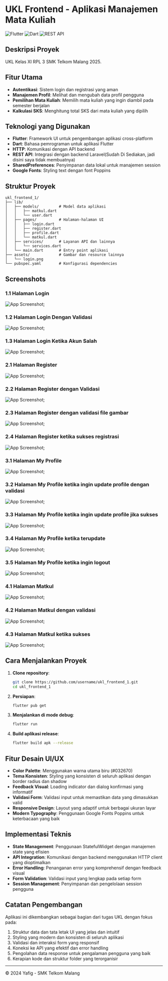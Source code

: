 # UKL Frontend - Aplikasi Manajemen Mata Kuliah

![Flutter](https://img.shields.io/badge/Flutter-%2302569B.svg?style=for-the-badge&logo=Flutter&logoColor=white)
![Dart](https://img.shields.io/badge/dart-%230175C2.svg?style=for-the-badge&logo=dart&logoColor=white)
![REST API](https://img.shields.io/badge/REST%20API-005571?style=for-the-badge&logo=rest&logoColor=white)

## Deskripsi Proyek

UKL Kelas XI RPL 3 SMK Telkom Malang 2025.

## Fitur Utama

- **Autentikasi**: Sistem login dan registrasi yang aman
- **Manajemen Profil**: Melihat dan mengubah data profil pengguna
- **Pemilihan Mata Kuliah**: Memilih mata kuliah yang ingin diambil pada semester berjalan
- **Kalkulasi SKS**: Menghitung total SKS dari mata kuliah yang dipilih

## Teknologi yang Digunakan

- **Flutter**: Framework UI untuk pengembangan aplikasi cross-platform
- **Dart**: Bahasa pemrograman untuk aplikasi Flutter
- **HTTP**: Komunikasi dengan API backend
- **REST API**: Integrasi dengan backend Laravel(Sudah Di Sediakan, jadi disini saya tidak membuatnya)
- **SharedPreferences**: Penyimpanan data lokal untuk manajemen session
- **Google Fonts**: Styling text dengan font Poppins

## Struktur Proyek

```
ukl_frontend_1/
├── lib/
│   ├── models/         # Model data aplikasi
│   │   ├── matkul.dart
│   │   └── user.dart
│   ├── pages/          # Halaman-halaman UI
│   │   ├── login.dart
│   │   ├── register.dart
│   │   ├── profile.dart
│   │   └── matkul.dart
│   ├── services/       # Layanan API dan lainnya
│   │   └── services.dart
│   └── main.dart       # Entry point aplikasi
├── assets/             # Gambar dan resource lainnya
│   └── login.png
└── pubspec.yaml        # Konfigurasi dependencies
```

## Screenshots

### 1.1 Halaman Login

![App Screenshot](/assets/login.png);

### 1.2 Halaman Login Dengan Validasi 

![App Screenshot](/assets/login-check.png);

### 1.3 Halaman Login Ketika Akun Salah

![App Screenshot](/assets/login-invalid.png);

### 2.1 Halaman Register

![App Screenshot](/assets/register.png);

### 2.2 Halaman Register dengan Validasi

![App Screenshot](/assets/register_validate.png);

### 2.3 Halaman Register dengan validasi file gambar

![App Screenshot](/assets/register_validate-picture.png);

### 2.4 Halaman Register ketika sukses registrasi

![App Screenshot](/assets/register_succes.png);

### 3.1 Halaman My Profile

![App Screenshot](/assets/my-profile.png);

### 3.2 Halaman My Profile ketika ingin update profile dengan validasi

![App Screenshot](/assets/my-profile_check.png);

### 3.3 Halaman My Profile ketika ingin update profile jika sukses

![App Screenshot](/assets/my-profile_succes.png);

### 3.4 Halaman My Profile ketika terupdate

![App Screenshot](/assets/my-profile_updated.png);

### 3.5 Halaman My Profile ketika ingin logout

![App Screenshot](/assets/my-profile_logout.png);

### 4.1 Halaman Matkul

![App Screenshot](/assets/matkul.png);

### 4.2 Halaman Matkul dengan validasi

![App Screenshot](/assets/matkul-validate.png);

### 4.3 Halaman Matkul ketika sukses
![App Screenshot](/assets/matkul-succes.png);


## Cara Menjalankan Proyek

1. **Clone repository**:

   ```bash
   git clone https://github.com/username/ukl_frontend_1.git
   cd ukl_frontend_1
   ```

2. **Persiapan**:

   ```bash
   flutter pub get
   ```

3. **Menjalankan di mode debug**:

   ```bash
   flutter run
   ```

4. **Build aplikasi release**:
   ```bash
   flutter build apk --release
   ```

## Fitur Desain UI/UX

- **Color Palette**: Menggunakan warna utama biru (#032670)
- **Tema Konsisten**: Styling yang konsisten di seluruh aplikasi dengan border radius dan shadow
- **Feedback Visual**: Loading indicator dan dialog konfirmasi yang informatif
- **Validasi Form**: Validasi input untuk memastikan data yang dimasukkan valid
- **Responsive Design**: Layout yang adaptif untuk berbagai ukuran layar
- **Modern Typography**: Penggunaan Google Fonts Poppins untuk keterbacaan yang baik

## Implementasi Teknis

- **State Management**: Penggunaan StatefulWidget dengan manajemen state yang efisien
- **API Integration**: Komunikasi dengan backend menggunakan HTTP client yang dioptimalkan
- **Error Handling**: Penanganan error yang komprehensif dengan feedback visual
- **Form Validation**: Validasi input yang lengkap pada setiap form
- **Session Management**: Penyimpanan dan pengelolaan session pengguna

## Catatan Pengembangan

Aplikasi ini dikembangkan sebagai bagian dari tugas UKL dengan fokus pada:

1. Struktur data dan tata letak UI yang jelas dan intuitif
2. Styling yang modern dan konsisten di seluruh aplikasi
3. Validasi dan interaksi form yang responsif
4. Koneksi ke API yang efektif dan error handling
5. Pengolahan data response untuk pengalaman pengguna yang baik
6. Kerapian kode dan struktur folder yang terorganisir

---

© 2024 Yafig - SMK Telkom Malang
